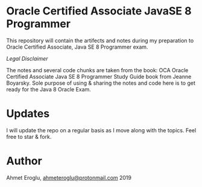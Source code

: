# Oracle Certified Associate JavaSE 8 Programmer 

This repository will contain the artifects and notes during my preparation to Oracle Certified Associate, Java SE 8 Programmer exam.

*Legal Disclaimer*

The notes and several code chunks are taken from the book: OCA Oracle Certified Associate Java SE 8 Programmer Study Guide book from Jeanne Boyarsky.
Sole purpose of using & sharing the notes and code here is to get ready for the Java 8 Oracle Exam.  

# Updates

I will update the repo on a regular basis as I move along with the topics. Feel free to star & fork.

# Author

Ahmet Eroglu, ahmeteroglu@protonmail.com
2019